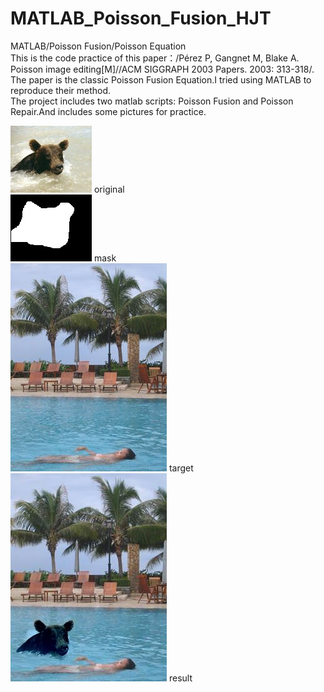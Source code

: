 # MATLAB_Poisson_Fusion_HJT      
MATLAB/Poisson Fusion/Poisson Equation    
This is the code practice of this paper：/Pérez P, Gangnet M, Blake A. Poisson image editing[M]//ACM SIGGRAPH 2003 Papers. 2003: 313-318/.
The paper is the classic Poisson Fusion Equation.I tried using MATLAB to reproduce their method.    
The project includes two matlab scripts: Poisson Fusion and Poisson Repair.And includes some pictures for practice.  

![original](https://github.com/Huang2077/MATLAB_Poisson_Fusion_HJT/blob/master/images/series%201/bearRGB.jpg) original  
![mask](https://github.com/Huang2077/MATLAB_Poisson_Fusion_HJT/blob/master/images/series%201/bearMask.jpg) mask  
![target](https://github.com/Huang2077/MATLAB_Poisson_Fusion_HJT/blob/master/images/series%201/poolRGB.jpg) target  
![result](https://github.com/Huang2077/MATLAB_Poisson_Fusion_HJT/blob/master/images/series%201/fusionResult.jpg) result  




